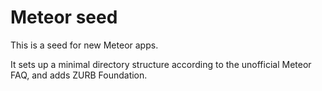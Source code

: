 Meteor seed
===========

This is a seed for new Meteor apps.

It sets up a minimal directory structure according to the unofficial Meteor FAQ,
and adds ZURB Foundation.
